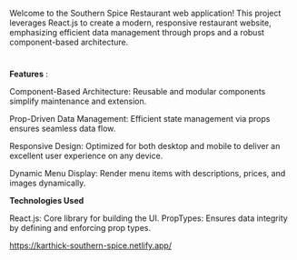 Welcome to the Southern Spice Restaurant web application! This project leverages React.js to create a modern, responsive restaurant website, emphasizing efficient data management through props and a robust component-based architecture.
#
**Features** :

Component-Based Architecture: Reusable and modular components simplify maintenance and extension.

Prop-Driven Data Management: Efficient state management via props ensures seamless data flow.

Responsive Design: Optimized for both desktop and mobile to deliver an excellent user experience on any device.

Dynamic Menu Display: Render menu items with descriptions, prices, and images dynamically.

**Technologies Used**

React.js: Core library for building the UI.
PropTypes: Ensures data integrity by defining and enforcing prop types.


https://karthick-southern-spice.netlify.app/
